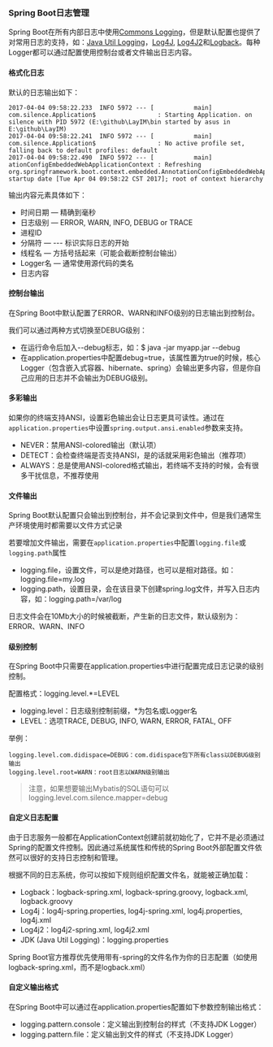 ### Spring Boot日志管理 ###

Spring Boot在所有内部日志中使用[Commons Logging](http://commons.apache.org/proper/commons-logging/)，但是默认配置也提供了对常用日志的支持，如：[Java Util Logging](http://docs.oracle.com/javase/7/docs/api/java/util/logging/package-summary.html)，[Log4J](http://logging.apache.org/log4j/), [Log4J2](http://logging.apache.org/log4j/)和[Logback](http://logback.qos.ch/)。每种Logger都可以通过配置使用控制台或者文件输出日志内容。

#### 格式化日志 ####

默认的日志输出如下：

	2017-04-04 09:58:22.233  INFO 5972 --- [           main] com.silence.Application$                 : Starting Application. on silence with PID 5972 (E:\github\LayIM\bin started by asus in E:\github\LayIM)
	2017-04-04 09:58:22.241  INFO 5972 --- [           main] com.silence.Application$                 : No active profile set, falling back to default profiles: default
	2017-04-04 09:58:22.490  INFO 5972 --- [           main] ationConfigEmbeddedWebApplicationContext : Refreshing org.springframework.boot.context.embedded.AnnotationConfigEmbeddedWebApplicationContext@74235045: startup date [Tue Apr 04 09:58:22 CST 2017]; root of context hierarchy


输出内容元素具体如下：

* 时间日期 — 精确到毫秒
* 日志级别 — ERROR, WARN, INFO, DEBUG or TRACE
* 进程ID
* 分隔符 — --- 标识实际日志的开始
* 线程名 — 方括号括起来（可能会截断控制台输出）
* Logger名 — 通常使用源代码的类名
* 日志内容

#### 控制台输出 ####

在Spring Boot中默认配置了ERROR、WARN和INFO级别的日志输出到控制台。

我们可以通过两种方式切换至DEBUG级别：

* 在运行命令后加入--debug标志，如：$ java -jar myapp.jar --debug
* 在application.properties中配置debug=true，该属性置为true的时候，核心Logger（包含嵌入式容器、hibernate、spring）会输出更多内容，但是你自己应用的日志并不会输出为DEBUG级别。

#### 多彩输出 ####

如果你的终端支持ANSI，设置彩色输出会让日志更具可读性。通过在`application.properties`中设置`spring.output.ansi.enabled`参数来支持。

* NEVER：禁用ANSI-colored输出（默认项）
* DETECT：会检查终端是否支持ANSI，是的话就采用彩色输出（推荐项）
* ALWAYS：总是使用ANSI-colored格式输出，若终端不支持的时候，会有很多干扰信息，不推荐使用

#### 文件输出 ####

Spring Boot默认配置只会输出到控制台，并不会记录到文件中，但是我们通常生产环境使用时都需要以文件方式记录

若要增加文件输出，需要在`application.properties`中配置`logging.file`或`logging.path`属性

* logging.file，设置文件，可以是绝对路径，也可以是相对路径。如：logging.file=my.log
* logging.path，设置目录，会在该目录下创建spring.log文件，并写入日志内容，如：logging.path=/var/log

日志文件会在10Mb大小的时候被截断，产生新的日志文件，默认级别为：ERROR、WARN、INFO

#### 级别控制 ####

在Spring Boot中只需要在application.properties中进行配置完成日志记录的级别控制。

配置格式：logging.level.*=LEVEL

* logging.level：日志级别控制前缀，*为包名或Logger名
* LEVEL：选项TRACE, DEBUG, INFO, WARN, ERROR, FATAL, OFF

举例：

	logging.level.com.didispace=DEBUG：com.didispace包下所有class以DEBUG级别输出
	logging.level.root=WARN：root日志以WARN级别输出

> 注意，如果想要输出Mybatis的SQL语句可以logging.level.com.silence.mapper=debug

#### 自定义日志配置 ####
由于日志服务一般都在ApplicationContext创建前就初始化了，它并不是必须通过Spring的配置文件控制。因此通过系统属性和传统的Spring Boot外部配置文件依然可以很好的支持日志控制和管理。

根据不同的日志系统，你可以按如下规则组织配置文件名，就能被正确加载：

* Logback：logback-spring.xml, logback-spring.groovy, logback.xml, logback.groovy
* Log4j：log4j-spring.properties, log4j-spring.xml, log4j.properties, log4j.xml
* Log4j2：log4j2-spring.xml, log4j2.xml
* JDK (Java Util Logging)：logging.properties

Spring Boot官方推荐优先使用带有-spring的文件名作为你的日志配置（如使用logback-spring.xml，而不是logback.xml）

#### 自定义输出格式 ####
在Spring Boot中可以通过在application.properties配置如下参数控制输出格式：

* logging.pattern.console：定义输出到控制台的样式（不支持JDK Logger）
* logging.pattern.file：定义输出到文件的样式（不支持JDK Logger）